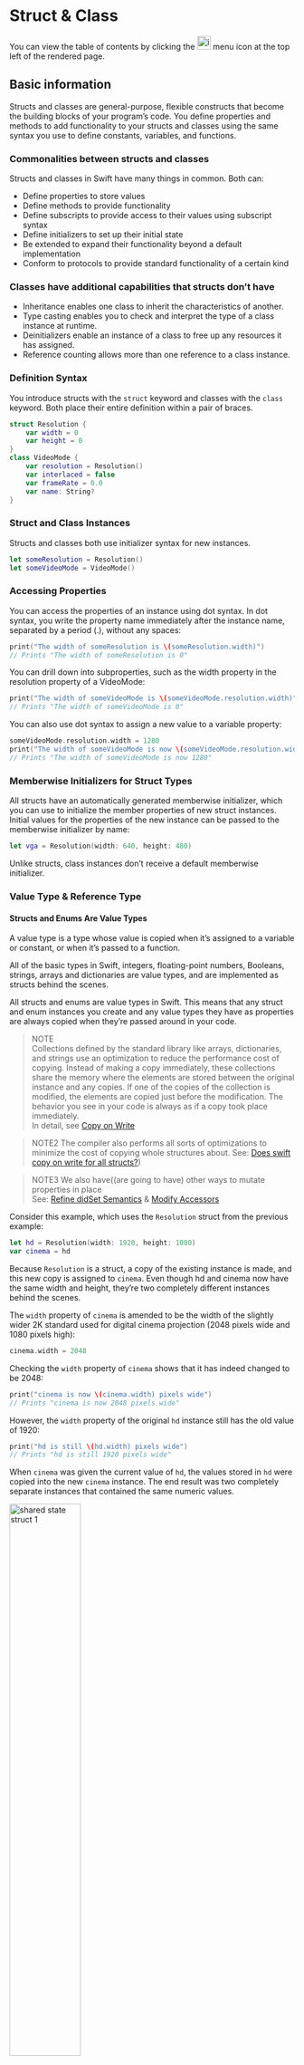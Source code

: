 # Struct & Class

You can view the table of contents by clicking the <img src="https://icongr.am/octicons/list-unordered.svg?size=128&color=currentColor" alt= "icon" width=24> menu icon at the top left of the rendered page.

## Basic information

Structs and classes are general-purpose, flexible constructs that become the building blocks of your program’s code. You define properties and methods to add functionality to your structs and classes using the same syntax you use to define constants, variables, and functions.

### Commonalities between structs and classes

Structs and classes in Swift have many things in common. Both can:

- Define properties to store values
- Define methods to provide functionality
- Define subscripts to provide access to their values using subscript syntax
- Define initializers to set up their initial state
- Be extended to expand their functionality beyond a default implementation
- Conform to protocols to provide standard functionality of a certain kind

### Classes have additional capabilities that structs don’t have

- Inheritance enables one class to inherit the characteristics of another.
- Type casting enables you to check and interpret the type of a class instance at runtime.
- Deinitializers enable an instance of a class to free up any resources it has assigned.
- Reference counting allows more than one reference to a class instance.

### Definition Syntax

You introduce structs with the `struct` keyword and classes with the `class` keyword. Both place their entire definition within a pair of braces.

```swift
struct Resolution {
    var width = 0
    var height = 0
}
class VideoMode {
    var resolution = Resolution()
    var interlaced = false
    var frameRate = 0.0
    var name: String?
}
```

### Struct and Class Instances

Structs and classes both use initializer syntax for new instances. 

```swift
let someResolution = Resolution()
let someVideoMode = VideoMode()
```

### Accessing Properties

You can access the properties of an instance using dot syntax. In dot syntax, you write the property name immediately after the instance name, separated by a period (.), without any spaces:

```swift
print("The width of someResolution is \(someResolution.width)")
// Prints "The width of someResolution is 0"
```

You can drill down into subproperties, such as the width property in the resolution property of a VideoMode:

```swift
print("The width of someVideoMode is \(someVideoMode.resolution.width)")
// Prints "The width of someVideoMode is 0"
```

You can also use dot syntax to assign a new value to a variable property:

```swift
someVideoMode.resolution.width = 1280
print("The width of someVideoMode is now \(someVideoMode.resolution.width)")
// Prints "The width of someVideoMode is now 1280"
```

### Memberwise Initializers for Struct Types

All structs have an automatically generated memberwise initializer, which you can use to initialize the member properties of new struct instances. Initial values for the properties of the new instance can be passed to the memberwise initializer by name:

```swift
let vga = Resolution(width: 640, height: 480)
```

Unlike structs, class instances don’t receive a default memberwise initializer.

### Value Type & Reference Type

#### Structs and Enums Are Value Types

A value type is a type whose value is copied when it’s assigned to a variable or constant, or when it’s passed to a function.

All of the basic types in Swift, integers, floating-point numbers, Booleans, strings, arrays and dictionaries are value types, and are implemented as structs behind the scenes.

All structs and enums are value types in Swift. This means that any struct and enum instances you create and any value types they have as properties are always copied when they’re passed around in your code.

> NOTE  
> Collections defined by the standard library like arrays, dictionaries, and strings use an optimization to reduce the performance cost of copying. Instead of making a copy immediately, these collections share the memory where the elements are stored between the original instance and any copies. If one of the copies of the collection is modified, the elements are copied just before the modification. The behavior you see in your code is always as if a copy took place immediately.  
In detail, see [Copy on Write](#copy-on-write)

> NOTE2
> The compiler also performs all sorts of optimizations to minimize the cost of copying whole structures about. 
> See: [Does swift copy on write for all structs?](https://stackoverflow.com/a/43493749)) 

> NOTE3
> We also have((are going to have) other ways to mutate properties in place  
> See: [Refine didSet Semantics](https://github.com/apple/swift-evolution/blob/master/proposals/0268-didset-semantics.md) & [Modify Accessors](https://forums.swift.org/t/modify-accessors/31872) 

Consider this example, which uses the `Resolution` struct from the previous example:

```swift
let hd = Resolution(width: 1920, height: 1080)
var cinema = hd
```

Because `Resolution` is a struct, a copy of the existing instance is made, and this new copy is assigned to `cinema`. Even though hd and cinema now have the same width and height, they’re two completely different instances behind the scenes.

The `width` property of `cinema` is amended to be the width of the slightly wider 2K standard used for digital cinema projection (2048 pixels wide and 1080 pixels high):

```swift
cinema.width = 2048
```

Checking the `width` property of `cinema` shows that it has indeed changed to be 2048:

```swift
print("cinema is now \(cinema.width) pixels wide")
// Prints "cinema is now 2048 pixels wide"
```

However, the `width` property of the original `hd` instance still has the old value of 1920:

```swift
print("hd is still \(hd.width) pixels wide")
// Prints "hd is still 1920 pixels wide"
```

When `cinema` was given the current value of `hd`, the values stored in `hd` were copied into the new `cinema` instance. The end result was two completely separate instances that contained the same numeric values.

<img src="./images/shared_state_struct_1.png" alt= "shared state struct 1" width="50%">

##### Freedom from race conditions

Passing value types across thread boundaries means we don't have to worry about race conditions on those types.
In an array with reference semantics, the code below would cause a race condition because the same array would be shared by both threads. In an array with value semantics, we get logical copies each time, so each thread gets its own array.

```swift
var numbers = [1, 2, 3, 4, 5]
scheduler.processNumbersAsynchronously(numbers)

for i in 0..<numbers.count {
  numbers[i] = numbers[i] * 1
}

scheduler.processNumbersAsynchronously(numbers)
```

##### Copies are cheap (O(1)) with value semantics

- Copying a low-level, fundamental type is constant time (`Int`, `Double`, ...)
  - Just requires copying a few bytes, which happens inside the processor.

- Copying a struct, enum, or tuple of value types is also constant time (`CGPoint`, ...)
  - Fixed number of fields, so it's not `O(n)`.
  - Copying each "building block" is constant time, so copying the whole object is also constant time.

- Extensible data structures use copy-on-write
  - Copying involves a fixed number of reference counting operations.
  - Copying only happens at the point of mutation. This is "sharing behind the scenes", but not logical sharing. These are treated as distinct values when they need to be.
  - `String`, `Array`, `Set`, `Dictionary`, etc.


#### Classes Are Reference Types

Unlike value types, reference types are not copied when they’re assigned to a variable or constant, or when they’re passed to a function. Rather than a copy, a reference to the same existing instance is used.

Here’s an example, using the `VideoMode` class defined above:

```swift
let tenEighty = VideoMode()
tenEighty.resolution = hd
tenEighty.interlaced = true
tenEighty.name = "1080i"
tenEighty.frameRate = 25.0
```

Next, `tenEighty` is assigned to a new constant, called `alsoTenEighty`, and the frame rate of `alsoTenEighty` is modified:

```swift
let alsoTenEighty = tenEighty
alsoTenEighty.frameRate = 30.0
```

Because classes are reference types, `tenEighty` and `alsoTenEighty` actually both refer to the same `VideoMode` instance. Effectively, they’re just two different names for the same single instance, as shown in the figure below:

<img src="./images/shared_state_class_1.png" alt= "shared state class 1" width="50%">

Checking the `frameRate` property of `tenEighty` shows that it correctly reports the new frame rate of 30.0 from the underlying `VideoMode` instance:

```swift
print("The frameRate property of tenEighty is now \(tenEighty.frameRate)")
// Prints "The frameRate property of tenEighty is now 30.0"
```

Note that `tenEighty` and `alsoTenEighty` are declared as constants, rather than variables. However, you can still change `tenEighty.frameRate` and `alsoTenEighty.frameRate` because the values of the `tenEighty` and `alsoTenEighty` constants themselves don’t actually change. 

##### Identity Operators

Because classes are reference types, it’s possible for multiple constants and variables to refer to the same single instance of a class behind the scenes.

It can sometimes be useful to find out whether two constants or variables refer to exactly the same instance of a class. To enable this, Swift provides two identity operators:

- Identical to (===)
- Not identical to (!==)

Use these operators to check whether two constants or variables refer to the same single instance:

```swift
if tenEighty === alsoTenEighty {
    print("tenEighty and alsoTenEighty refer to the same VideoMode instance.")
}
// Prints "tenEighty and alsoTenEighty refer to the same VideoMode instance."
```

Note that *identical to* (represented by three equals signs, or ===) doesn’t mean the same thing as *equal to* (represented by two equals signs, or ==). *Identical to* means that two constants or variables of class type refer to exactly the same class instance. *Equal to* means that two instances are considered equal or equivalent in value, for some appropriate meaning of equal, as defined by the type’s designer.

##### Copying in Cocoa[Touch] and Objective-C

Cocoa[Touch] requires copying throughout.
- `NSCopying` codifies copying an object
- `NSString`, `NSArray`, `NSDictionary`, `NSURLRequest`, etc. all require copying

Defensive copying pervades Cocoa[Touch] and Objective-C

- `NSDictionary` calls `-copy` on its keys so that any future changes don't affect the hash
- The `copy` attribute provides defensive copying on assignment

All of this results in a performance loss, and bugs can still show up any time there's missed copies.

##### Immutability in Cocoa[Touch]

Cocoa[Touch] has a number of immutable classes:
- `NSDate`, `NSURL`, `UIImage`, `NSNumber`, etc.
- Improved safety (no need to use copy)


## Difference in the light of performance

### Dimension of performance

- Allocation
  - Is the instance going to be allocated on the stack or the heap?
- Reference Counting
  - How much reference counting overhead am I going to incur?
- Method Dispatch
  - When I call a method on this instance, is it going to be statically or dynamically dispatched?

### Allocation

#### Stack

- Really simple data structure
- Push onto the end of the stack and pop off the end of the stack
- Because it can only ever be added or removed to the end of the stack, push and pop can be implemented just by keeping a pointer to the end of the stack

#### Heap

- Lets you do things the stack can't like allocate memory with a dynamic lifetime
- Requires a more advanced data structure
- Have to search the heap data structure to find an unused block of the appropriate size.
- Done with it, to deallocate it, have to reinsert that memory back into the appropriate position. So, clearly, there's more involved here than just assigning an integer like we had with the stack. (But these aren't even necessarily the main costs) 
- A pretty large cost comes from that multiple threads can be allocating memory on the heap at the same time since the heap needs to protect its integrity using locking or other synchronization mechanisms

#### The difference between a struct and a class

In the light of allocation, what's the difference between a struct and a class?

##### struct

Imagine running the below code.

```swift
struct Point {
   var x, y: Double
   func draw() { ... }
}
let point1 = Point(x: 0, y: 0)
var point2 = point1
point2.x = 5
// use `point1`
// use `point2`
```

1. As we enter this function, before we even begin executing any code, we've allocated space on the stack for our point1 instance and our point2 instance

<img src="./images/stack_allocation_1.png" alt= "stack allocation 1" width="50%">

2. When we go to construct our point with an x of 0 and a y of 0, all we're doing is initializing that memory we've already allocated on the stack

<img src="./images/stack_allocation_2.png" alt= "stack allocation 2" width="50%">

3. When we assign point1 to point2, we're just making a copy of that point and initializing the point2 memory, again, that we'd already allocated on the stack.

<img src="./images/stack_allocation_3.png" alt= "stack allocation 3" width="50%">

4. Then we'll go ahead and use point1, use point2. Note that point1 and point2 are independent instances. That means, when we go and assign a value of five to point2.x, point2.x is five, but point1.x is still 0. This is known as value semantics.

<img src="./images/stack_allocation_4.png" alt= "stack allocation 4" width="50%">

5. We're done executing our function. So, we can trivially deallocate that memory for point1 and point2 just by incrementing that stack pointer back up to where we were when we entered our function.

<img src="./images/stack_allocation_5.png" alt= "stack allocation 5" width="50%">

##### class

Convert the above struct with class

```swift
class Point {
   var x, y: Double
   func draw() { ... }
}
let point1 = Point(x: 0, y: 0)
var point2 = point1
point2.x = 5
// use `point1`
// use `point2`
```

1. When we enter this function, just like before, we're allocating memory on the stack.

<img src="./images/heap_allocation_1.png" alt= "heap allocation 1" width="50%">

2. But instead of for the actual storage of the properties on point, we're going to allocate memory for references to point1 and point2.

<img src="./images/heap_allocation_2.png" alt= "heap allocation 2" width="50%">

3. References to memory we're going to be allocated on the heap. So, when we construct our point at (0, 0), Swift is going to lock the heap and search that data structure for an unused block of memory of the appropriate size.

<img src="./images/heap_allocation_3.png" alt= "heap allocation 3" width="50%">

4. Once we have it, we can initialize that memory with a x of 0, a y of 0, and we can initialize our point1 reference with the memory address to that memory on the heap.

<img src="./images/heap_allocation_4.png" alt= "heap allocation 4" width="50%">

Note, when we allocate it on the heap, Swift actually allocated for our class point four words of storage. This is in contrast to the two words it allocated when our point was a struct. This is because now the point is a class, in addition to these stored for x and y, we're allocating two more words that Swift is going to manage on our behalf. Those are denoted with these blue boxes in the heap diagram.

5. When we assign point1 to point2, we're not going to copy the contents of point like we did when point1 was a struct. Instead, we're going to copy the reference. 

So, point1 and point2 are actually referring to the same exact instance of point on the heap. This is known as reference semantics and can lead to unintended sharing of state.

<img src="./images/heap_allocation_5.png" alt= "heap allocation 5" width="50%">

6. We're going to use point1, use point2, and then Swift is going to deallocate this memory on our behalf locking the heap and retraining that unused block to the appropriate position. 

<img src="./images/heap_allocation_6.png" alt= "heap allocation 6" width="50%">

7. Then we can pop the stack.

<img src="./images/heap_allocation_7.png" alt= "heap allocation 7" width="50%">

##### Comparison

Classes are more expensive to construct than structs because classes require a heap allocation.
Because classes are allocated on the heap and have reference semantics, classes have some powerful characteristics like identity and indirect storage. If we don't need those characteristics for abstraction, we're going to better to use a struct. Structs aren't prone to the unintended sharing of state like classes are. So, let's see how we can apply that to improve the performance of some Swift code. 

#### Modeling tips

```swift
enum Color { case blue, green, gray }
enum Orientation { case left, right }
enum Tail { case none, tail, bubble }

              👇
var cache = [String : UIImage]()

func makeBalloon(_ color: Color, orientation: Orientation, tail: Tail) -> UIImage {
    let key = "\(color):\(orientation):\(tail)"
    if let image = cache[key] {
        return image
    }
    ...
}
```

String isn't particularly a strong type for this key. I'm using it to represent this configuration space, but just as easily the name of my dog is put in that key. So, not a lot of safety there. Also, String can represent so many things because it actually stores the contents of its characters indirectly on the heap. So, that means every time we're calling into this makeBalloon function, even if we have a cache hit, we're incurring a heap allocation.

So, instead...

```swift
struct Attributes : Hashable {
   var color: Color
   var orientation: Orientation
   var tail: Tail
}
              👇
var cache = [Attributes : UIImage]()

func makeBalloon(_ color: Color, orientation: Orientation, tail: Tail) -> UIImage {
  let key = Attributes(color: color, orientation: orientation, tail: tail)
  if let image = cache[key] {
    return image
  }
  ...
}
```

This is a much safer way to represent this configuration space than a String. And because structs are first class types in Swift, they can be used as the key in our dictionary. Also, if we have a cache hit, there's no allocation overhead because constructing a struct like this attributes one doesn't require any heap allocation. It can be allocated on the stack. So, this is a lot safer and it's going to be a lot faster.

### Reference Counting

How does Swift know when it's safe to deallocate memory it allocated on the heap?

Swift keeps a count of the total number of references to any instance on the heap. And it keeps it on the instance itself. When you add a reference or remove a reference, that reference count is incremented or decremented.

#### The timing when Swift deallocates an instance?

When Swift deallocates an instance, it's going to decrement the reference count. If the reference count is zero, then it's safe to deallocate the memory on the heap.

#### Pros of reference counting

The key thing to keep in mind with reference counting is this is a really frequent operation and there's actually more to it than just incrementing and 	decrementing an integer. First, there's a couple levels of indirection involved to just go and execute the increment and decrement. But, more importantly, just like with heap allocation, there is thread safety to take into consideration because references can be added or removed to any heap instance on multiple threads at the same time, we actually have to atomically increment and decrement the reference count. And because of the frequency of reference counting operations, this cost can add up.

#### Look at what Swift is actually doing on our behalf

Go back to our point class and look into some generated pseudocope.

```swift
// Reference Counting
// Class (generated code)
class Point {
    var refCount: Int 👈
    var x, y: Double
    func draw() { ... }
}
let point1 = Point(x: 0, y: 0)
let point2 = point1
retain(point2) 👈
point2.x = 5
// use `point1`
release(point1) 👈
// use `point2`
release(point2) 👈
```

We see our point has gained an additional property, refCount. And we see that Swift has added a call to retain and a couple calls to release. Retain is going to atomically increment our reference count and release is going to atomically decrement our reference count.


1. After constructing our point on the heap, it's initialized with a reference count of one because we have one live reference to that point.

<img src="./images/reference_counting_1.png" alt= "reference counting 1" width="50%">

2. As we assign point1 to point2, we now have two references and so Swift has added a call to atomically increment the reference count of our point instance.

<img src="./images/reference_counting_2.png" alt= "reference counting 2" width="50%">

3. Once we've finished using point1, Swift has added a call to atomically decrement the reference count because point1 is no longer really a living reference as far as it's concerned.

<img src="./images/reference_counting_3.png" alt= "reference counting 3" width="50%">

4. Similarly, once we're done using point2, Swift has added another atomic decrement of the reference count. 

<img src="./images/reference_counting_4.png" alt= "reference counting 4" width="50%">

At this point, there's no more references that are making use of our point instance.

<img src="./images/reference_counting_5.png" alt= "reference counting 5" width="50%">

5. So Swift knows it's safe to lock the heap and return that block of memory to it.

<img src="./images/reference_counting_6.png" alt= "reference counting 6" width="50%">

#### How about the case of structs?

When we constructed our point struct, there was no heap allocation involved. When we copied, there was no heap allocation involved. There were no references involved in any of this. So, there's no reference counting overhead for our point struct.

<img src="./images/struct_reference_counting_1.png" alt= "struct reference counting 1" width="50%">

##### If struct has reference types?

If a struct has reference types, that needs to be reference counted. 

##### How does reference counting work with such a struct?

Let's look at a more complicated example.

```swift
 // Reference Counting
 // Struct containing references
struct Label {
    var text: String
    var font: UIFont
    func draw() { ... }
}
let label1 = Label(text: "Hi", font: font)
let label2 = label1
// use `label1`
// use `label2`
```

We have a label struct which contains text which is String type and font which is UIFont type. String, actually stores the contents of its characters on the heap. So, that needs to be reference counted. And font is a class. And so that also needs to be reference counted. 

1. Labels got two references. 

<img src="./images/struct_reference_counting_2.png" alt= "struct reference counting 2" width="50%">

2. When we make a copy of it, we're actually adding two more references, another one to the text storage and another one to the font.

<img src="./images/struct_reference_counting_3.png" alt= "struct reference counting 3" width="50%">

3. The way Swift tracks these heap is by adding calls to retain and release.

<img src="./images/struct_reference_counting_4.png" alt= "struct reference counting 4" width="50%">

#### Comparison heap allocation of class and struct

Because classes are allocated on the heap, Swift has to manage the lifetime of that heap allocation. It does so with reference counting. This is nontrivial because reference counting operations are relatively frequently and because of the atomicity of the reference counting. This is just one more resent to use structs.

But if structs contain references, they're going to be paying reference counting overhead as well. In fact, structs are going to be paying reference counting overhead proportional to the number of references that they contain. So, if they have more than one reference, they're going to retain more reference counting overhead than a class.

### Method dispatch

When you call a method at runtime, Swift needs to execute the correct implementation.

#### Static dispatch

If it can determine the implementation to execute at compile time, that's known as a static dispatch. And at runtime, we're just going to be able to jump directly to the correct implementation. And this is really cool because the compiler actually going to be able to have visibility into which implementations are going to be executed. And so it's going to be able to optimize this code pretty aggressively including things like inlining.

※ What is inlining?

Let's look at a simple example.

<img src="./images/inlining_1.png" alt= "inlining 1" width="40%">

It's got a x and y and it's got a draw method. And it's added to drawAPoint method. The drawAPoint method takes in a point and just calls draw on it.

The body of my program constructs a point at (0, 0) and passes that point to drawAPoint. The drawAPoint function and the point.draw method are both statically dispatched which means is that the compiler knows exactly which implementations are going to be executed and so it's actually going to take our drawAPoint dispatch and it's just going to replace that with the implementation of drawAPoint. 

And then it's going to take our point.draw method and, because that's a static dispatch, it can replace that with the actual implementation of point.draw. 


<img src="./images/inlining_2.png" alt= "inlining 2" width="50%">

↓

<img src="./images/inlining_3.png" alt= "inlining 3" width="50%">

So, when we go and execute this code at runtime, we're going to be able to just construct our point, run the implementation, and we're done. We didn't need the overhead of those two static dispatches and the associated setting up of the call stack and tearing it down. So, this is really cool. And this gets to why static dispatches and how static dispatches are faster than dynamic dispatches.

#### Dynamic dispatch

Dynamic dispatch isn't going to be able to determine a compile time directly which implementation to go to. And so at runtime, we're actually going to look up the implementation and then jump to it. So, on its own, a dynamic dispatch is not that much more expensive than a static dispatch. There's just one level of indirection. None of this thread synchronization overhead like we had with reference counting and heap allocation. But this dynamic dispatch blocks the visibility of the compiler and so while the compiler could do all these really cool optimizations for our static dispatches, a dynamic dispatch, the compiler is not going to be able to reason through it.

##### Why do we need dynamic dispatch?

One of the reasons is it enables really powerful things like polymorphism.

Let's look at a traditional object oriented example.

```swift
class Drawable { func draw() {} }
class Point : Drawable {
    var x, y: Double
    override func draw() { ... }
}
class Line : Drawable {
    var x1, y1, x2, y2: Double
    override func draw() { ... }
}
var drawables: [Drawable]
for d in drawables {
  d.draw() 
}
```

There is a drawable abstract superclass and define a point subclass and a line subclass that override draw with their own custom implementation

<img src="./images/polymorphism_1.png" alt= "polymorphism 1" width="50%">

We can create an array of drawables. Might contain lines. Might contain points. And it can call draw on each of them.

<img src="./images/polymorphism_2.png" alt= "polymorphism 2" width="50%">

Because drawable, point, and line are all classes, we can create an array of these things and they're all the same size because we're storing them by reference in the array. 

<img src="./images/polymorphism_3.png" alt= "polymorphism 3" width="50%">

The compiler can't determine at compile time which is the correct implementation to execute. Because this d.draw, it could be a point, it could be a line. They are different code paths.

The way that the compiler determines which one to call is to add another field to classes which is a pointer to the type information of that class and it's stored in static memory. And so when we go and call draw, what the compiler actually generates on our behalf is a lookup through the type to something called the virtual method table(V-Table) on the type and static memory, which contains a pointer to the correct implementation to execute. And then it passes the actual instance as the implicit self-parameter.

<img src="./images/polymorphism_4.png" alt= "polymorphism 4" width="50%">

#### Do all classes require dynamic dispatch?

No. If you never intend for a class to be subclassed, you can mark it as final to convey to your follow teammates and to your future self that that was your intention. The compiler will pick up on this and it's going to statically dispatch those methods. Furthermore, if the compiler can reason and prove that you're never going to be subclassing a class in your application, it'll opportunistically turn those dynamic dispatches into static dispatches on your behalf.

### How can struct achieve polymorphic behavior?

It's protocol oriented programming.

#### How does Swift dispatch to the correct method?

Let's look at an example which replaces the above drawable code with protocol types.

```swift
protocol Drawable { func draw() }
struct Point : Drawable {
    var x, y: Double
    func draw() { ... }
}
struct Line : Drawable {
    var x1, y1, x2, y2: Double
    func draw() { ... }
}
var drawables: [Drawable]
for d in drawables {
  d.draw() 
}
```
we have protocol drawable that declares the draw method. And we have value type struct Point and struct Line conformed to the protocol.

We could store both values of types Point and of type Line in our array of drawable protocol type. Note that our value type struct Line and struct Point don't share a common inheritance relationship necessary to do V-Table dispatch.

Protocol uses a table based mechanism called the Protocol Witness Table. 

##### Protocol Witness Table

There's one of those tables per type that implements the protocol in your application. And the entries in that table link to an implementation in the type.

<img src="./images/protocol_witness_table_1.png" alt= "protocol witness table 1" width="50%">


#### How can we store different size elements in a fixed size array?

Line needs four words. Point needs two words. They don't have the same size. But our array wants to store its elements uniformly at fixed offsets in the array. 

<img src="./images/protocol_witness_table_2.png" alt= "protocol witness table 2" width="50%">

<img src="./images/protocol_array_1.png" alt= "protocol array 1" width="50%">

Swift uses a special storage layout called the Existential Container. 

##### Existential Container

The first three words in that existential container are reserved for the valueBuffer. 

<img src="./images/existential_container_1.png" alt= "existential container 1" width="50%">

Small types like our Point, which only needs two words, fit into this valueBuffer. 

<img src="./images/existential_container_2.png" alt= "existential container 2" width="50%">

Line needs four words. In this case Swift allocates memory on the heap and stores the value there and stores a pointer to that memory in the existential container.

<img src="./images/existential_container_3.png" alt= "existential container 3" width="50%">

There was a difference between Line and Point. So, somehow the existential container needs to manage this difference. In this case, Swift uses the Value Witness Table.

##### Value Witness Table

The Value Witness Table manages the lifetime of our value and there is one of those tables per type in your program.

<img src="./images/value_witness_table_1.png" alt= "value witness table 1" width="30%">

Let's consider the lifetime of a local Line variable to see how this table operates.

1. At the beginning of the lifetime of our local variable of protocol type, Swift calls the allocate function inside of that table

This function, because we now have a Line Value Witness Table, we'll allocate the memory on the heap and store a pointer to that memory inside of the valueBuffer of the existential container.

<img src="./images/value_witness_table_2.png" alt= "value witness table 2" width="50%">

2. Swift needs to copy the value from the source of the assignment that initializes our local variable into the existential container

We have a Line here and so the copy entry of our value witness table will do the correct thing and copy it into the valueBuffer allocated in the heap.

<img src="./images/value_witness_table_3.png" alt= "value witness table 3" width="50%">

3. At the end of the lifetime of our local variable, Swift calls the destruct entry in the value witness table, which will decrement any reference counts for values that might be contained in our type

<img src="./images/value_witness_table_4.png" alt= "value witness table 4" width="50%">

4. At the very end, Swift calls the deallocate function in that table

<img src="./images/value_witness_table_5.png" alt= "value witness table 5" width="50%">

#### How does Swift get to Value Witness Table?

The next entry in the value witness table is a reference. In the existential container is a reference to the value witness table.

<img src="./images/existential_container_4.png" alt= "existential container 4" width="50%">


#### How do we get to Protocol Witness Table?

It's referenced in the existential container.

<img src="./images/existential_container_5.png" alt= "existential container 5" width="50%">

#### Existential Container example

Let's look at another example.

```swift
// Protocol Types
// The Existential Container in action
func drawACopy(local : Drawable) {
    local.draw()
}
let val : Drawable = Point()
drawACopy(val)
```
We have a function that takes a protocol type parameter local and executes the draw method on it. And then our program creates a local variable of drawable protocol type and initializes it with a point. And passes this local variable off to a drawACopy function call as its argument.


Let's convert this code into Swift generated pseudocope.

```swift
// Generated code
struct ExistContDrawable {
    var valueBuffer: (Int, Int, Int)
    var vwt: ValueWitnessTable
    var pwt: DrawableProtocolWitnessTable
}
```
For the existential container, there is a struct that has three words storage for valueBuffer and a reference to the value witness and protocol witness table.

1. When the drawACopy function call executes, it receives the argument and passes it off to the function

In the generated code we see that Swift passes the existential container of the argument to that function.

```swift
// Generated code
func drawACopy(val: ExistContDrawable) {
```

2. When the function starts executing, it creates a local variable for that parameter and assigns the argument to it

Swift will allocate an existential container on the heap.

```swift
// Generated code
func drawACopy(val: ExistContDrawable) {
   var local = ExistContDrawable()
```

3. It will read the value witness table and the protocol witness table from the argument existential container and initializes the fields in the local existential container.

```swift
// Generated code
func drawACopy(val: ExistContDrawable) {
   var local = ExistContDrawable()
   let vwt = val.vwt
   let pwt = val.pwt
   local.type = type
   local.pwt = pwt
```

<img src="./images/existential_container_example1.png" alt= "existential container example 1" width="50%">

4. It will call a value witness function to allocate a buffer if necessary and copy the value

This function just copies the value from the argument into the local existential container's valueBuffer.

<img src="./images/existential_container_example2.png" alt= "existential container example 2" width="50%">

However, had we passed a line instead, this function would allocate the buffer and copy the value there.

<img src="./images/existential_container_example3.png" alt= "existential container example 3" width="50%">

5. The draw method executes and Swift looks up the protocol witness table from the field in the existential container, looks up the draw method in the fixed offset in that table and jumps to the implementation

<img src="./images/existential_container_example4.png" alt= "existential container example 4" width="50%">

6. There's another value witness call, projectBuffer

The draw method expects the address of our value as its input. 

Note that depending on whether our value is a small value which fits into the inline buffer, this address is the beginning of our existential container.

<img src="./images/existential_container_example5.png" alt= "existential container example 5" width="50%">

Or if we have a large value that does not fit into the inline valueBuffer, the address is the beginning of the memory allocated on the heap for us.

<img src="./images/existential_container_example6.png" alt= "existential container example 6" width="50%">

This value witness function abstracts away this difference depending on the type.

7. At the end of our function which means our local variable created for the parameter goes out of scope

Swift calls a value witness function to destruct the value, which will decrement any reference counts if there are references in the value and deallocate a buffer if a buffer was allocated.

<img src="./images/existential_container_example7.png" alt= "existential container example 7" width="50%">

8. Our function finishes executing and our stack is removed, which removes the local existential container created on the stack for us

<img src="./images/existential_container_example8.png" alt= "existential container example 8" width="50%">

<img src="./images/existential_container_example9.png" alt= "existential container example 9" width="50%">

#### Protocol type stored property

Let's look at an example.

```swift
struct Pair {
    init(_ f: Drawable, _ s: Drawable) {
        first = f ; second = s
    }
    var first: Drawable
    var second: Drawable
}
```
We have a pair that contains two stored properties, first and second, of drawable protocol type.

Swift store those two stored properties inline of the enclosing struct. When we allocate a pair, Swift will store the two existential containers necessary for the storage of that pair inline of the enclosing struct.

<img src="./images/protocol_stored_properties_1.png" alt= "protocol stored properties 1" width="50%">

Our program initializes this pair of the Line and the Point. For our Line, we will allocate a buffer on the heap. Point fits into the inline valueBuffer and can be stored inline in the existential container.

<img src="./images/protocol_stored_properties_2.png" alt= "protocol stored properties 2" width="50%">

Now, this representation allows storing a differently typed value later in the program. So, the program stores a Line to the second element. This works, but we have two heap allocations now.

<img src="./images/protocol_stored_properties_3.png" alt= "protocol stored properties 3" width="50%">

##### Cost of heap allocation

Here, let's look at another example to explain cost of heap allocation.

```swift
let aLine = Line(1.0, 1.0, 1.0, 3.0)
let pair = Pair(aLine, aLine)
```

We create a Line and we create a pair and initialize this pair with the Line. So, we have two heap allocations. 

<img src="./images/protocol_stored_properties_4.png" alt= "protocol stored properties 4" width="50%">


And then we create a copy of that pair again, two existential containers on the stack and then two heap allocations. 

```swift
let aLine = Line(1.0, 1.0, 1.0, 3.0)
let pair = Pair(aLine, aLine)
let copy = pair
```

<img src="./images/protocol_stored_properties_5.png" alt= "protocol stored properties 5" width="50%">


Heap allocations are expensive. Can we do anything about this?

##### References Fit in the Value Buffer

Our existential container has place for three words and references would fit into those three words because a reference is basically one word. So, if we implemented our Line instead with a class, and the class is a reference semantics so they're stored by reference which would fit into the valueBuffer.


<img src="./images/protocol_stored_properties_6.png" alt= "protocol stored properties 6" width="50%">

And when we copy the first reference to the second field in our pair, only the reference is copied and the only price we pay is then extra reference count increment.

<img src="./images/protocol_stored_properties_7.png" alt= "protocol stored properties 7" width="50%">

##### How can we avoid unintended sharing of state that reference semantics?

If we store to the x1 field through the second field in our pair, the first field can observe the change. And that's not what we want to have. 

<img src="./images/protocol_stored_properties_8.png" alt= "protocol stored properties 8" width="50%">

We want value semantics.

##### How can we get value semantics?

There's a technique called copy and write that allows us to work around this.

##### Copy on Write

There's more than one reference outstanding to the same instants, the reference count will be greater than one. And so if this is the case, before we write to our instance, we copy the instance and then write to that copy. This will decouple the state.

<img src="./images/protocol_stored_properties_9.png" alt= "protocol stored properties 9" width="50%">

```swift
class LineStorage { var x1, y1,  x2, y2: Double }
struct Line : Drawable {
    var storage : LineStorage
    init() { storage = LineStorage(Point(), Point()) }
    func draw() { ... }
    mutating func move() {
        if !isKnownUniquelyReferenced(&storage) {
          storage = LineStorage(storage)
        }
        storage.start = ...
    }
}
```

Instead of directly implementing the storage inside of our Line, we create a class called LineStorage that has all the fields of our Line struct. And then our Line struct references this storage. And whenever we want to read a value, we just read the value inside of that storage. However, when we come to modify, mutate our value, we first check the reference count. If the reference count is greater to one, we create a copy of our Line storage and mutate that. 

```swift
mutating func move() {
    if !isKnownUniquelyReferenced(&storage) {
        storage = LineStorage(storage)
    }
}
```
- [isKnownUniquelyReferenced(_:)](https://developer.apple.com/documentation/swift/2429905-isknownuniquelyreferenced)
- [Copy-on-Write Representation](https://github.com/apple/swift/blob/main/docs/SIL.rst#copy-on-write-representation)

#### Look back the previous example

Let's come back to our example to see what happens here this time using indirect storage. 

```swift
let aLine = Line(1.0, 1.0, 1.0, 1.0)
let pair = Pair(aLine, aLine)
let copy = pair
```

So, again, we create a Line. This will create a line storage object on the heap. And then we use that line to initialize our pair. This time only the references to the line storage are copied. 

<img src="./images/protocol_stored_properties_10.png" alt= "protocol stored properties 10" width="50%">

When we come to copy our Line, only the references are copied and the reference count is incremented. This is a lot cheaper than heap allocation. It's a good trade off to make.

<img src="./images/protocol_stored_properties_11.png" alt= "protocol stored properties 11" width="50%">

##### How about performance of using protocol types?

If we have protocol types that contain small values that can fit into the inline valueBuffer of the existential container, there is no heap allocation.

If our struct does not contain any references, there's also no reference counting. So, this is really fast code. On the other hand, because of the indirection through value witness and protocol witness table, we get the full power of dynamic dispatch, which allows for dynamically polymorph behavior.

Large values incur heap allocations whenever we initialize or assign variables of protocol type. Potentially reference counting if our large value struct contain references.

However, using indirect storage with copy on write, that you can use to trade the expensive heap allocation.

Let's look at the drawable example again.

```swift
// Drawing a copy
protocol Drawable {
    func draw()
}
func drawACopy(local : Drawable) {
   local.draw()
}
```

In our application we had to draw a copy that took a parameter of protocol type.

However, the way that we use that is we would always use it on a concrete type. Here we used it on a Line. Later in our program we would use it on a Point.

```swift
// Drawing a copy
protocol Drawable {
    func draw()
}
func drawACopy(local : Drawable) {
    local.draw()
}
let line = Line()
drawACopy(line)
// ...
let point = Point()
drawACopy(point)
```

We have another way to handle different types, generics. So, if we use generic code here, what's the difference?

### Generic type

Let's use generic type to our drawable example.

```swift
// Drawing a copy using a generic method
protocol Drawable {
    func draw()
}
func drawACopy<T: Drawable>(local : T) {
    local.draw()
}
let line = Line()
drawACopy(line)
// ...
let point = Point()
drawACopy(point)
```

Generic code supports a more static form of polymorphism also known as parametric polymorphism. One type per call context. 

Let's look at an example.

```swift
func foo<T: Drawable>(local : T) {
  bar(local)
}
func bar<T: Drawable>(local: T) { ... }
let point = Point()
foo(point)
```

We have the function foo, which takes a generic parameter, T constraint to be drawable, and it passes this parameter off to the function bar.

This function, again, takes a generic parameter T. And then our program creates a point and passes this point to the function foo.

When this function executes, Swift will bind the generic type T to the type used at this call-site, which is in this case, the Point. 

<img src="./images/generic_stored_properties_1.png" alt= "generic stored properties 1" width="50%">

When the function foo executes with this binding and it gets to the function call of bar, the local variable has the type that was just found, namely Point. And so, again, the generic parameter T in this call context is bound through the type Point. As we can see, the type is substituted down the call chain along the parameters. This is what we mean by a more static form of polymorphism or parametric polymorphism. 

<img src="./images/generic_stored_properties_2.png" alt= "generic stored properties 2" width="50%">

Let's look at the draw method again.

```swift
func drawACopy<T : Drawable>(local : T) {
    local.draw()
}
drawACopy(Point(...))
```

we pass a point. Like when we used protocol types, there is one shared implementation. And this shared implementation would look pretty similar. It would use protocol and value witness table to generically perform the operations inside of that function.

However, because we have one type per call context, Swift does not use an existential container here.

Instead, it can pass both the value witness table and the protocol witness table of the Point used at this call-site as additional arguments to the function. 

<img src="./images/generic_stored_properties_3.png" alt= "generic stored properties 3" width="50%">

So, in this case, we see that the value witness table for Point is passed. And then during execution of that function, when we create a local variable for the parameter, Swift will use the value witness table to allocate potentially any necessary buffers on the heap and execute the copy from the source of the assignment to the destination.

<img src="./images/generic_stored_properties_4.png" alt= "generic stored properties 4" width="50%">

And similar when it executes the draw method on the local parameter, it will use the protocol witness table passed, look up the draw method of the fixed offset in the table and jump to the implementation.

<img src="./images/generic_stored_properties_5.png" alt= "generic stored properties 5" width="50%">

For the local variable, it allocates a valueBuffer on the stack. Again, this valueBuffer is three words. Small values like a Point fit into the valueBuffer.

<img src="./images/generic_stored_properties_6.png" alt= "generic stored properties 6" width="50%">

Large values like our Line are, again, stored on the heap and we store a pointer to that memory inside of the local existential container.

<img src="./images/generic_stored_properties_7.png" alt= "generic stored properties 7" width="50%">

And all of this is managed for the use of the value witness table.

Is this faster?

This static form of polymorphism enables the compiler optimization called specialization of generics.

Here is our function drawACopy that takes a generic parameter and we pass a Point to that function call the method. 

```swift
func drawACopy<T : Drawable>(local : T) {
    local.draw()
}
drawACopy(Point(...))
```

And we have static polymorphism so there is one type at the call-site. Swift uses that type to substitute the generic parameter in the function and create a version of that function that is specific to that type. 

<img src="./images/generic_stored_properties_8.png" alt= "generic stored properties 8" width="50%">

↓
```swift
func drawACopyOfAPoint(local : Point) {
    local.draw()
}
drawACopyOfAPoint(Point(...))
```

This can be really fast code. Swift will create a version per type used at a call-site in your program. So, if we call the drawACopy function on a Line in the Point, it will specialize and create two versions of that function.

```swift
func drawACopyOfAPoint(local : Point) {
    local.draw()
}
func drawACopyOfALine(local : Line) {
    local.draw()
}

drawACopyOfAPoint(Point(...))
drawACopyOfALine(Line(...))
```

##### Does this have the potential to increase code size by a lot?

Because the static typing information that is available enables aggressive compiler optimization, Swift can actually potentially reduce the code size here. For example, it will inline the drawACopy of a Point function. And then further optimize the code because it now has a lot more context. And so that function call can basically reduce to this one line and this can be even further reduced to the implementation of draw.

```swift
func drawACopyOfAPoint(local : Point) {
    local.draw()
}
func drawACopyOfALine(local : Line) {
    local.draw()
}
Point().draw()
drawACopyOfALine(Line(...))
```

Now that the drawACopy of a Point method is no longer referenced, the compiler will also remove it and perform similar optimization for the Line example. So, it's not necessarily the case that this compiler optimization will increase code size. Can happen. Not necessarily the case.

```swift
Point().draw()
Line().draw()
```

##### When does the optimization happen?

Let's take a look at a very small example. 

<img src="./images/optimization_1.png" alt= "optimization 1" width="50%">

We define a Point and then create a local variable of that type and initialize it to a Point and then pass it for argument to the drawACopy function.

Now, in order to specialize this code, Swift needs to be able to infer the type at this call-site. It can do that because it can look at that local variable, walk back to its initialization, and see that it has been initialized to a Point.

Swift also needs to have the definition of both the type used during the specialization and the generic function itself available. That is, it's all defined in one file.

<img src="./images/optimization_2.png" alt= "optimization 2" width="50%">

Now, if we compile those two files separately, when I come to compile the file UsePoint, the definition of my Point is no longer available because the compiler has compiled those two files separately. 

However, with whole module optimization, the compiler will compile both files together as one unit and will have insight into the definition of the Point file and optimization can take place.(default since Xcode 8)

<img src="./images/optimization_3.png" alt= "optimization 3" width="50%">

Let's go back to the Pair example.

```swift
struct Pair {
    init(_ f: Drawable, _ s: Drawable) {
        first = f ; second = s
    }
    var first: Drawable
    var second: Drawable
}
```

Whenever we wanted to create a pair, we actually wanted to create a pair of the same type, say a pair of Lines or a pair of Point.

```swift
let pairOfLines = Pair(Line(), Line())

// ...
let pairOfPoint = Pair(Point(), Point())
```
Now, remember that the storage representation of a pair of Lines would cost two heap allocations.

<img src="./images/optimization_4.png" alt= "optimization 4" width="50%">

We could use a generic type here.

```swift
struct Pair<T: Drawable> {
    init(_ f: T, _ s: T) {
        first = f ; second = s
    }
    var first: T
    var second: T
}

let pairOfLines = Pair(Line(), Line())

// ...
let pairOfPoint = Pair(Point(), Point())
```
If we define our pair to be generic and then the first and second property of that generic type have this generic type, then the compiler could actually enforce that we only ever create a pair of the same type. Furthermore, we can't store a Point to a pair of Lines later in the program either.

##### How about its performance?

This time the store properties are of generic type.

Remember that I said that the type cannot change at runtime.

What that means for the generated code is that Swift can allocate the storage inline of the enclosing type. So, when we create a pair of Lines, the memory for the Line will actually be allocated inline of the enclosing pair.
No extra heap allocation is necessary.

<img src="./images/optimization_5.png" alt= "optimization 5" width="30%">

You cannot store a differently typed value later to that stored property.

###### Specialized Generics - Struct Type

We have performance characteristics identical to using struct types because, the generated code is essentially as if you had written this function in terms of a struct. No heap allocation is necessary when we copy values of struct type around. No reference counting if our struct didn't contain any references. And we have static method dispatch which enables further compiler optimization and reduces your runtime -- execution time. 

###### Specialized Generics - Class Type

If we use class types, we get similar characteristics to classes so heap allocation and creating the instance, reference counting for passing the value around, and dynamic dispatch through the V-Table.

###### Unspecialized Generics - Small Value

There's no reference counting if the value didn't contain any references.

However, we get to share one implementation across all potential call-sites through the use of the witness tables.

###### Unspecialized Generics - Large Value

If we use large values and generic code, we are incurring heap allocation. But we can use indirect storage as a workaround. If the large value contained references, then there's reference counting and we get the power of dynamic dispatch, which means we can share one generic implementation across our code.

### Performance tips

Choose a fitting abstraction for the entities in your application with the least dynamic runtime type requirements.This will enable static type checking, compiler can make sure that your program is correct at compile time, and, in addition, the compiler has more information to optimize your code so you'll get faster code. So, if you can express the entities in your program using value types such as structs and enums, you'll get value semantics, which is great, no unintended sharing of state, and you'll get highly optimizable code.

- If you need to use classes because you need an entity or you're working with an object oriented framework, using some techniques how to reduce the cost of reference counting.
- If parts of your program can be expressed using a more static form of polymorphism, you can combine generic code with value types and get really fast code, but share the implementation for that code. 
- If you need dynamic polymorphism such as in our array of drawable protocol type, you can combine protocol types with value types and get a code that is comparably fast to using classes, but you still can stay within value semantics. 
- If you run into issues with heap allocation because you're copying large values inside of protocol types or generic types, use indirect storage with copy and write how to work around this.

## Exclusivity Enforcement

The below is from [this article](https://www.swift.org/blog/swift-5-exclusivity/).

### Background

To achieve memory safety, Swift requires exclusive access to a variable in order to modify that variable. In essence, a variable cannot be accessed via a different name for the duration in which the same variable is being modified as an `inout` argument or as self within a mutating method.

The below example causes the exclusivity violation because the `modifier` closure both reads the captured `count` variable and is called within the scope of the same variable’s modification. 

```swift
func modifyTwice(_ value: inout Int, by modifier: (inout Int) -> ()) {
    modifier(&value)
    modifier(&value)
}

func testCount() {
    var count = 1
    modifyTwice(&count) { $0 += count }
    print(count)
}
```

Inside the `modifyTwice` function, the `count` variable may only be safely accessed via the value `inout` argument, and within the `modifier` closure it may only safely be accessed as `$0`.

To protect against exclusivity violations and to allow the introduction of language features that depend on safety guarantees, exclusivity enforcement was first introduced in Swift 4.0: [SE-0176: Enforce Exclusive Access to Memory](https://github.com/apple/swift-evolution/blob/master/proposals/0176-enforce-exclusive-access-to-memory.md)

Compile-time (static) diagnostics catch many common exclusivity violations, but run-time (dynamic) diagnostics are also required to catch violations involving escaping closures, properties of class types, static properties, and global variables. 

### Examples

The `testCount` example from the Background section violates exclusivity by passing a local variable as an `inout` argument while simultaneously capturing it in a closure. The compiler detects this at build time, as shown in the screen shot below:

<br/>
<br/>
<img src="./images/exclusivity_enforcement_1.png" alt= "exclusivity enforcement 1" width="200%">
<br/>
<br/>

`inout` argument violations can often be trivially fixed with the addition of a `let`:

```swift
let incrementBy = count
modifyTwice(&count) { $0 += incrementBy }
```

The next example may simultaneously modify `self` in a `mutating` method, producing unexpected behavior. The `append(removingFrom:)` method appends to an array by removing all the elements from another array:

```swift
extension Array {
    mutating func append(removingFrom other: inout Array<Element>) {
        while !other.isEmpty {
            self.append(other.removeLast())
        }
    }
}
```

However, using this method to append an array to itself will do something unexpected — loop forever. Here, again the compiler produces an error at build time:

<br/>
<br/>
<img src="./images/exclusivity_enforcement_2.png" alt= "exclusivity enforcement 2" width="200%">
<br/>
<br/>

To avoid these simultaneous modifications, the local variable can be copied into another `var` before being passed as an `inout` to the `mutating` method:

```swift
var toAppend = elements
elements.append(removingFrom: &toAppend)
```

The two modifications are now on different variables, so there is no conflict.

Changing the first example to use a global rather than local variable prevents the compiler from raising an error at build time. Instead, running the program traps with the “Simultaneous access” diagnostic:

```swift
func modifyTwice(_ value: inout Int, by modifier: (inout Int) -> ()) {
    modifier(&value)
    modifier(&value)
}

var count = 1
modifyTwice(&count) { $0 += count }
```

<br/>
<br/>
<img src="./images/exclusivity_enforcement_3.png" alt= "exclusivity enforcement 3" width="200%">
<br/>
<br/>

In many cases, as shown in the next example, the conflicting accesses occur in separate statements.

```swift
struct Point {
    var x: Int = 0
    var y: Int = 0

    mutating func modifyX(_ body:(inout Int) -> ()) {
        body(&x)
    }
}

var point = Point()

let getY = { return point.y  }

// Copy `y`'s value into `x`.
point.modifyX {
    $0 = getY()
}
```

The exclusivity violation can be avoided by copying any values that need to be available within the closure:

```swift
let y = point.y
point.modifyX {
    $0 = y
}
```

If this had been written without getters and setters:

```swift
point.x = point.y
```
…then there would be no exclusivity violation, because in a simple assignment (with no inout argument scope), the modification is instantaneous.

Why is the original example considered a violation of exclusivity when two separate properties are written and read; `point.x` and `point.y`?

Because `Point` is declared as a `struct`, it is considered a value type, meaning that all of its properties are part of a whole value, and accessing one property accesses the entire value.

The compiler makes exception to this rule when it can prove safety via a straightforward static analysis. In particular, when same statement initiates accesses of two disjoint stored properties, the compiler avoids reporting an exclusivity violation. 

In the next example, the statement that calls `modifyX` first accesses point in order to immediately pass its property `x` as `inout`. The same statement accesses `point` a second time in order to capture it in a closure. Since the compiler can immediately see that the captured value is only used to access property `y`, there is no error.

```swift
func modifyX(x: inout Int, updater: (Int)->Int) {
    x = updater(x)
}

func testDisjointStructProperties(point: inout Point) {
    modifyX(x: &point.x) { // First `point` access
        let oldy = point.y   // Second `point` access
        point.y = $0;        // ...allowed as an exception to the rule.
        return oldy
    }
}
```

Properties can be classified into three groups:
1. instance properties of value types
2. instance properties of reference types
3. `static` and `class` properties on any kind of type

Only modifications of the first kind of property (instance properties of value types) require exclusivity access to entire storage of the aggregate value as shown in the `struct Point` example above. The other two kinds of properties are enforced separately, as independent storage. If this example is converted to a `class`, the original exclusivity violation goes away:

```swift
class SharedPoint {
    var x: Int = 0
    var y: Int = 0

    func modifyX(_ body:(inout Int) -> ()) {
        body(&x)
    }
}

var point = SharedPoint()

let getY = { return point.y  } // no longer a violation when called within modifyX

// Copy `y`'s value into `x`.
point.modifyX {
    $0 = getY()
}
```

### Motivation

The combination of compile-time and run-time exclusivity checks described above are necessary to enforce Swift’s memory safety. Fully enforcing those rules, rather than placing the burden on programmers to follow the rules, helps in at least five ways:

#### 1. Exclusivity eliminates dangerous program interactions involving mutable state and action at a distance

As programs scale in size, it becomes increasingly likely for routines to interact in unexpected ways. The following example is similar in spirit to the `Array.append(removingFrom:)` example above, where exclusivity enforcement is needed to prevent the programmer from passing the same variable as both the source and destination of a move. But notice that, once classes are involved, it becomes much easier for programs to unwittingly pass the same instance of `Names` in both `src` and `dest` position because two variables reference the same object. Again, this causes an infinite loop:

```swift
func moveElements(from src: inout Set<String>, to dest: inout Set<String>) {
    while let e = src.popFirst() {
        dest.insert(e)
    }
}

class Names {
    var nameSet: Set<String> = []
}

func moveNames(from src: Names, to dest: Names) {
    moveElements(from: &src.nameSet, to: &dest.nameSet)
}

var oldNames = Names()
var newNames = oldNames // Aliasing naturally happens with reference types.

moveNames(from: oldNames, to: newNames)
```

To prevent it, the runtime error occurs:

<br/>
<br/>
<img src="./images/exclusivity_enforcement_4.png" alt= "exclusivity enforcement 4" width="200%">
<br/>
<br/>

#### 2. Enforcement eliminates an unspecified behavior rule from the language.

Prior to Swift 4, exclusivity was necessary for well defined program behavior, but the rules were unenforced. In practice, it is easy to violate these rules in subtle ways, leaving programs susceptible to unpredictable behavior, particularly across releases of the compiler.

#### 3. Enforcement is necessary for ABI stability.

Failing to fully enforce exclusivity would have an unpredictable impact on ABI stability. Existing binaries built without full enforcement may function correctly in one release but behave incorrectly in future versions of the compiler, standard library, and runtime.

#### 4. Enforcement legalizes performance optimization while protecting memory safety.

A guarantee of exclusivity on `inout` parameters and `mutating` methods provides important information to the compiler, which it can use to optimize memory access and reference counting operations. Simply declaring an unspecified behavior rule, as described in point #2 above, is an insufficient guarantee for the compiler given that Swift is a memory safe language. Full exclusivity enforcement allows the compiler to optimize based on memory exclusivity without sacrificing memory safety.

#### 5. Exclusivity rules are needed to give the programmer control of ownership and move-only types.

The [Ownership Manifesto](https://github.com/apple/swift/blob/master/docs/OwnershipManifesto.md) introduces the [Law of Exclusivity](https://github.com/apple/swift/blob/master/docs/OwnershipManifesto.md#the-law-of-exclusivity), and explains how it provides the basis for adding ownership and move-only types to the language.

## Mutable value semantics

It's not an official word in Apple, but personally, this word represents Swift's value type properly. So, I'd like to add it in the last. According to the introduction in [this paper](https://daveabrahams.files.wordpress.com/2022/02/implementation_strategies_for_mutable_value_semantics-preprint.pdf)

> Mutable value semantics is a programming discipline that upholds the independence of values to support local reasoning. In the discipline’s strictest form, references become second-class citizens: they are only created implicitly, at function boundaries, and cannot be stored in variables or object fields. Hence, variables can never share mutable state. Unlike pure functional programming, however, mutable value semantics allows part-wise in-place mutation, thereby eliminating the memory traffic usually associated with functional updates of immutable data. ...Fixed-size values are allocated on the stack, thereby enabling numerous off-the-shelf compiler optimizations, while dynamically sized containers use copy-on-write to mitigate copying costs.

## Resources

- [Structures and Classes](https://docs.swift.org/swift-book/LanguageGuide/ClassesAndStructures.html)
- [Understanding Swift Performance](https://developer.apple.com/videos/play/wwdc2016/416/)
- [WWDC NOTES Building Better Apps with Value Types in Swift](https://www.wwdcnotes.com/notes/wwdc15/414/) 
- [Enforce Exclusive Access to Memory](https://github.com/apple/swift-evolution/blob/main/proposals/0176-enforce-exclusive-access-to-memory.md)
- [Swift 5 Exclusivity Enforcement](https://www.swift.org/blog/swift-5-exclusivity/)
- [Law of Exclusivity](https://github.com/apple/swift/blob/master/docs/OwnershipManifesto.md#the-law-of-exclusivity)
- [Implementation Strategies for Mutable Value Semantics](https://daveabrahams.files.wordpress.com/2022/02/)

